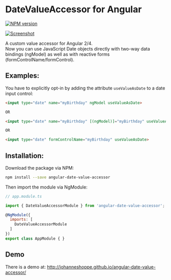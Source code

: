 # DateValueAccessor for Angular
[![NPM version][npm-image]][npm-url]

[![Screenshot](https://johanneshoppe.github.io/angular-date-value-accessor/assets/screenshot.png)](http://johanneshoppe.github.io/angular-date-value-accessor/)

A custom value accessor for Angular 2/4.  
Now you can use JavaScript Date objects directly with two-way data bindings (ngModel) as well as with reactive forms (formControlName/formControl).

## Examples:

You have to explicitly opt-in by adding the attribute `useValueAsDate` to a date input control:

```html
<input type="date" name="myBirthday" ngModel useValueAsDate>

OR

<input type="date" name="myBirthday" [(ngModel)]="myBirthday" useValueAsDate>

OR

<input type="date" formControlName="myBirthday" useValueAsDate>
```

## Installation:

Download the package via NPM:

```bash
npm install --save angular-date-value-accessor
```

Then import the module via NgModule:

```js
// app.module.ts

import { DateValueAccessorModule } from 'angular-date-value-accessor';

@NgModule({
  imports: [
    DateValueAccessorModule
  ]
})
export class AppModule { }
```

## Demo

There is a demo at:
http://johanneshoppe.github.io/angular-date-value-accessor/

[npm-url]: https://npmjs.org/package/angular-date-value-accessor
[npm-image]: https://badge.fury.io/js/angular-date-value-accessor.svg

